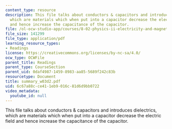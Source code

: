 ```yaml
---
content_type: resource
description: This file talks about conductors & capacitors and introduces dielectrics,
  which are materials which when put into a capacitor decrease the electric field
  and hence increase the capacitance of the capacitor.
file: /ol-ocw-studio-app/courses/8-02-physics-ii-electricity-and-magnetism-spring-2007/6c67a88cce411eb9016c81d6d9bb0722_summary_w03d2.pdf
file_size: 141299
file_type: application/pdf
learning_resource_types:
- Readings
license: https://creativecommons.org/licenses/by-nc-sa/4.0/
ocw_type: OCWFile
parent_title: Readings
parent_type: CourseSection
parent_uid: 0daf4987-1459-8983-aa85-5689f242c83b
resourcetype: Document
title: summary_w03d2.pdf
uid: 6c67a88c-ce41-1eb9-016c-81d6d9bb0722
video_metadata:
  youtube_id: null
---
```

This file talks about conductors & capacitors and introduces dielectrics, which are materials which when put into a capacitor decrease the electric field and hence increase the capacitance of the capacitor.